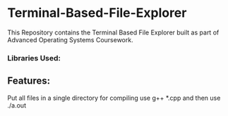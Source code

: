 # Terminal-Based-File-Explorer
This Repository contains the Terminal Based File Explorer built as part of Advanced Operating Systems Coursework.

### Libraries Used:


## Features:
Put all files in a single directory for compiling use g++ *.cpp and then use ./a.out